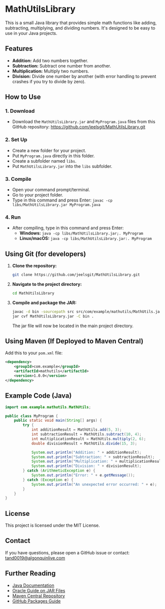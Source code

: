 # MathUtilsLibrary

This is a small Java library that provides simple math functions like adding, subtracting, multiplying, and dividing numbers. It's designed to be easy to use in your Java projects.

## Features

* **Addition:** Add two numbers together.
* **Subtraction:** Subtract one number from another.
* **Multiplication:** Multiply two numbers.
* **Division:** Divide one number by another (with error handling to prevent crashes if you try to divide by zero).

## How to Use

### 1. Download

* Download the `MathUtilsLibrary.jar` and `MyProgram.java` files from this GitHub repository: https://github.com/jeelsgit/MathUtilsLibrary.git

### 2. Set Up

* Create a new folder for your project.
* Put `MyProgram.java` directly in this folder.
* Create a subfolder named `libs`.
* Put `MathUtilsLibrary.jar` into the `libs` subfolder.

### 3. Compile

* Open your command prompt/terminal.
* Go to your project folder.
* Type in this command and press Enter: `javac -cp libs/MathUtilsLibrary.jar MyProgram.java`

### 4. Run

* After compiling, type in this command and press Enter:
    * **Windows:** `java -cp libs/MathUtilsLibrary.jar;. MyProgram`
    * **Linux/macOS:** `java -cp libs/MathUtilsLibrary.jar:. MyProgram`

## Using Git (for developers)

1.  **Clone the repository:**
    ```bash
    git clone https://github.com/jeelsgit/MathUtilsLibrary.git
    ```
2.  **Navigate to the project directory:**
    ```bash
    cd MathUtilsLibrary
    ```
3.  **Compile and package the JAR:**
    ```bash
    javac -d bin -sourcepath src src/com/example/mathutils/MathUtils.java
    jar cvf MathUtilsLibrary.jar -C bin .
    ```
    The jar file will now be located in the main project directory.

## Using Maven (If Deployed to Maven Central)

Add this to your `pom.xml` file:

```xml
<dependency>
    <groupId>com.example</groupId>
    <artifactId>mathutils</artifactId>
    <version>1.0.0</version>
</dependency>
```

## Example Code (Java)

```java
import com.example.mathutils.MathUtils;

public class MyProgram {
    public static void main(String[] args) {
        try {
            int additionResult = MathUtils.add(5, 3);
            int subtractionResult = MathUtils.subtract(10, 4);
            int multiplicationResult = MathUtils.multiply(2, 6);
            double divisionResult = MathUtils.divide(15, 3);

            System.out.println("Addition: " + additionResult);
            System.out.println("Subtraction: " + subtractionResult);
            System.out.println("Multiplication: " + multiplicationResult);
            System.out.println("Division: " + divisionResult);
        } catch (ArithmeticException e) {
            System.out.println("Error: " + e.getMessage());
        } catch (Exception e) {
            System.out.println("An unexpected error occurred: " + e);
        }
    }
}
```

## License

This project is licensed under the MIT License.

## Contact

If you have questions, please open a GitHub issue or contact: tand0019@algonquinlive.com

## Further Reading  
- [Java Documentation](https://docs.oracle.com/en/java/javase/)  
- [Oracle Guide on JAR Files](https://docs.oracle.com/javase/tutorial/deployment/jar/index.html)  
- [Maven Central Repository](https://central.sonatype.org/)  
- [GitHub Packages Guide](https://docs.github.com/en/packages)  

